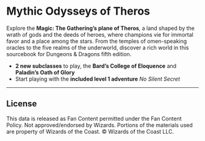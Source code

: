 # Mythic Odysseys of Theros

Explore the **Magic: The Gathering’s plane of Theros**, a land shaped by the wrath of gods and the deeds of heroes, where champions vie for immortal favor and a place among the stars. From the temples of omen-speaking oracles to the five realms of the underworld, discover a rich world in this sourcebook for Dungeons & Dragons fifth edition.

* **2 new subclasses** to play, the **Bard’s College of Eloquence** and **Paladin’s Oath of Glory**
* Start playing with the **included level 1 adventure** _No Silent Secret_

---

## License

This data is released as Fan Content permitted under the Fan Content Policy. Not approved/endorsed by Wizards. Portions of the materials used are property of Wizards of the Coast. © Wizards of the Coast LLC.

